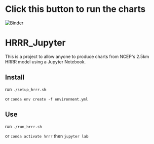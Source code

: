 # Click this button to run the charts
[![Binder](https://mybinder.org/badge_logo.svg)](https://mybinder.org/v2/gh/pilotchute/HRRR_Jupyter/HEAD?urlpath=lab/tree/HRRR_Charting.ipynb)

# HRRR_Jupyter

This is a project to allow anyone to produce charts from NCEP's 2.5km HRRR model using a Jupyter Notebook.

## Install 
run `./setup_hrrr.sh` 

or `conda env create -f environment.yml`

## Use
run `./run_hrrr.sh` 

or `conda activate hrrr` then `jupyter lab`
